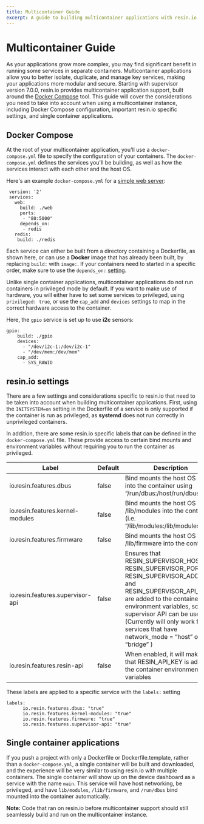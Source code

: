 ```yaml
---
title: Multicontainer Guide
excerpt: A guide to building multicontainer applications with resin.io
---
```


# Multicontainer Guide

As your applications grow more complex, you may find significant benefit in running some services in separate containers. Multicontainer applications allow you to better isolate, duplicate, and manage key services, making your applications more modular and secure. Starting with supervisor version 7.0.0, resin.io provides multicontainer application support, built around the [Docker Compose][docker-compose] tool. This guide will cover the considerations you need to take into account when using a multicontainer instance, including Docker Compose configuration, important resin.io specific settings, and single container applications.

## Docker Compose

At the root of your multicontainer application, you'll use a `docker-compose.yml` file to specify the configuration of your containers. The `docker-compose.yml` defines the services you'll be building, as well as how the services interact with each other and the host OS.

Here's an example `docker-compose.yml` for a [simple web server][simple-web-server]:

```
 version: '2'
 services:
   web:
     build: ./web
     ports:
      - "80:5000"
     depends_on:
      - redis
   redis:
    build: ./redis
```

Each service can either be built from a directory containing a Dockerfile, as shown here, or can use a **Docker** image that has already been built, by replacing `build:` with `image:`. If your containers need to started in a specific order, make sure to use the `depends_on:` [setting](https://docs.docker.com/compose/compose-file/compose-file-v2/#depends_on).

Unlike single container applications, multicontainer applications do not run containers in privileged mode by default. If you want to make use of hardware, you will either have to set some services to privileged, using `privileged: true`, or use the `cap_add` and `devices` settings to map in the correct hardware access to the container.

Here, the `gpio` service is set up to use **i2c** sensors:

```
gpio:
    build: ./gpio
    devices:
      - "/dev/i2c-1:/dev/i2c-1"
      - "/dev/mem:/dev/mem"
    cap_add: 
      - SYS_RAWIO
```

## resin.io settings

There are a few settings and considerations specific to resin.io that need to be taken into account when building multicontainer applications. First, using the `INITSYSTEM=on` setting in the Dockerfile of a service is only supported if the container is run as privileged, as **systemd** does not run correctly in unprivileged containers.

In addition, there are some resin.io specific labels that can be defined in the `docker-compose.yml` file. These provide access to certain bind mounts and environment variables without requiring you to run the container as privileged.

Label | Default | Description
--- | --- | ---
io.resin.features.dbus | false | Bind mounts the host OS dbus into the container using “/run/dbus:/host/run/dbus”
io.resin.features.kernel-modules | false | Bind mounts the host OS /lib/modules into the container. (i.e. “/lib/modules:/lib/modules”)
io.resin.features.firmware | false | Bind mounts the host OS /lib/firmware into the container
io.resin.features.supervisor-api | false | Ensures that RESIN_SUPERVISOR_HOST, RESIN_SUPERVISOR_PORT, RESIN_SUPERVISOR_ADDRESS, and RESIN_SUPERVISOR_API_KEY are added to the container environment variables, so the supervisor API can be used. (Currently will only work for services that have network_mode = “host” or “bridge” )
io.resin.features.resin-api | false | When enabled, it will make sure that RESIN_API_KEY is added to the container environment variables

These labels are applied to a specific service with the `labels:` setting

```
labels:
      io.resin.features.dbus: "true"
      io.resin.features.kernel-modules: "true"
      io.resin.features.firmware: "true"
      io.resin.features.supervisor-api: "true"
```

## Single container applications 

If you push a project with only a Dockerfile or Dockerfile.template, rather than a `docker-compose.yml`, a single container will be built and downloaded, and the experience will be very similar to using resin.io with multiple containers. The single container will show up on the device dashboard as a service with the name `main`. This service will have host networking, be privileged, and have `lib/modules`, `/lib/firmware`, and `/run/dbus` bind mounted into the container automatically. 

__Note:__ Code that ran on resin.io before multicontainer support should still seamlessly build and run on the multicontainer instance.

[docker-compose]:https://docs.docker.com/compose/overview/
[simple-web-server]:https://github.com/resin-io-playground/multicontainer-python-redis


